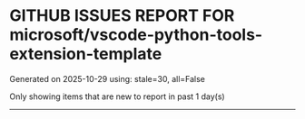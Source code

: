 
# GITHUB ISSUES REPORT FOR microsoft/vscode-python-tools-extension-template


Generated on 2025-10-29 using: stale=30, all=False


Only showing items that are new to report in past 1 day(s)


---




















